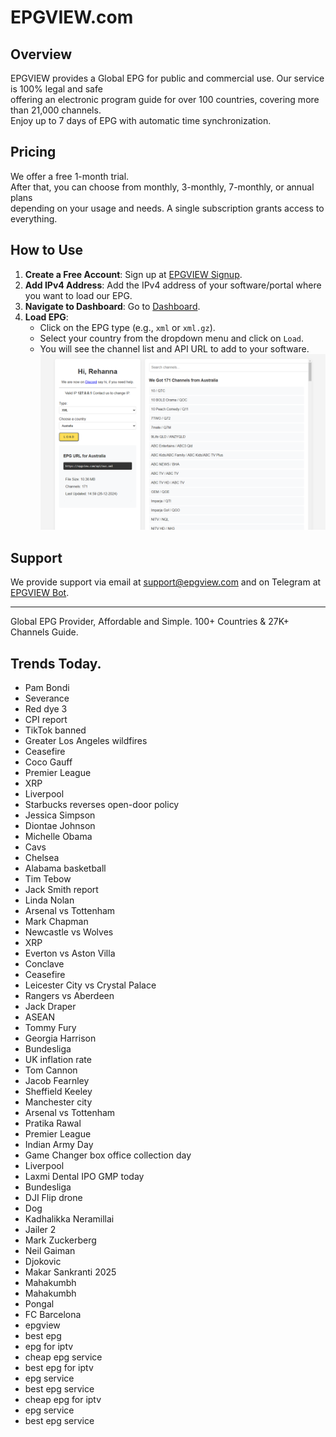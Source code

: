 # EPGVIEW.com



## Overview
EPGVIEW provides a Global EPG for public and commercial use. Our service is 100% legal and safe\
offering an electronic program guide for over 100 countries, covering more than 21,000 channels.\
Enjoy up to 7 days of EPG with automatic time synchronization.

## Pricing
We offer a free 1-month trial. \
After that, you can choose from monthly, 3-monthly, 7-monthly, or annual plans \
depending on your usage and needs. A single subscription grants access to everything.

## How to Use
1. **Create a Free Account**: Sign up at [EPGVIEW Signup](https://epgview.com/signup.php).
2. **Add IPv4 Address**: Add the IPv4 address of your software/portal where you want to load our EPG.
3. **Navigate to Dashboard**: Go to [Dashboard](https://epgview.com/dashboard.php).
4. **Load EPG**:
   - Click on the EPG type (e.g., `xml` or `xml.gz`).
   - Select your country from the dropdown menu and click on `Load`.
   - You will see the channel list and API URL to add to your software.
![EPGVIEW](img/dashboard.png)
## Support
We provide support via email at [support@epgview.com](mailto:support@epgview.com) and on Telegram at [EPGVIEW Bot](https://t.me/epgview_bot).

---

Global EPG Provider, Affordable and Simple. 100+ Countries & 27K+ Channels Guide.

## Trends Today.

- Pam Bondi
- Severance
- Red dye 3
- CPI report
- TikTok banned
- Greater Los Angeles wildfires
- Ceasefire
- Coco Gauff
- Premier League
- XRP
- Liverpool
- Starbucks reverses open-door policy
- Jessica Simpson
- Diontae Johnson
- Michelle Obama
- Cavs
- Chelsea
- Alabama basketball
- Tim Tebow
- Jack Smith report
- Linda Nolan
- Arsenal vs Tottenham
- Mark Chapman
- Newcastle vs Wolves
- XRP
- Everton vs Aston Villa
- Conclave
- Ceasefire
- Leicester City vs Crystal Palace
- Rangers vs Aberdeen
- Jack Draper
- ASEAN
- Tommy Fury
- Georgia Harrison
- Bundesliga
- UK inflation rate
- Tom Cannon
- Jacob Fearnley
- Sheffield Keeley
- Manchester city
- Arsenal vs Tottenham
- Pratika Rawal
- Premier League
- Indian Army Day
- Game Changer box office collection day
- Liverpool
- Laxmi Dental IPO GMP today
- Bundesliga
- DJI Flip drone
- Dog
- Kadhalikka Neramillai
- Jailer 2
- Mark Zuckerberg
- Neil Gaiman
- Djokovic
- Makar Sankranti 2025
- Mahakumbh
- Mahakumbh
- Pongal
- FC Barcelona
- epgview
- best epg
- epg for iptv
- cheap epg service
- best epg for iptv
- epg service
- best epg service
- cheap epg for iptv
- epg service
- best epg service
